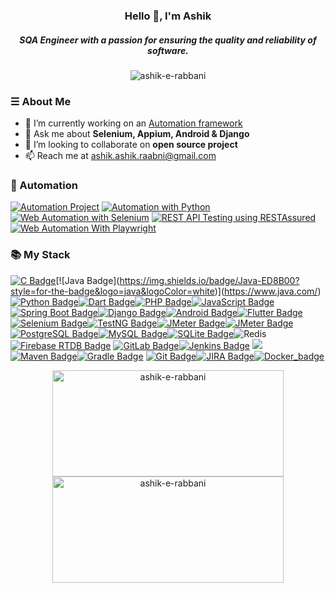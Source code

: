 <h3 align="center">Hello 👋, I'm Ashik</h3>
<h5 align="center">SQA Engineer with a passion for ensuring the quality and reliability of software.</h5>

<p align="center"> <img src="https://komarev.com/ghpvc/?username=ashik-e-rabbani&label=Profile%20views&color=0e75b6&style=flat" alt="ashik-e-rabbani" /> </p>


### ☰ About Me
- 🔭 I’m currently working on an [Automation framework](https://github.com/ashik-e-rabbani/Web-automation-with-selenium)
- 💬 Ask me about **Selenium, Appium, Android & Django**
- 👯 I’m looking to collaborate on **open source project**
- 📫 Reach me at [ashik.ashik.raabni@gmail.com](mailto:ashik.ashik.raabni@gmail.com)

### 👾 Automation
[![Automation Project](https://img.shields.io/badge/App_Automation_with_(POM)_|_Java-FF5733?style=for-the-badge&logo=android&logoColor=white)](https://github.com/ashik-e-rabbani/App-automation-POM-java)
[![Automation with Python](https://img.shields.io/badge/WEB_/_APP_/_API_Automation_|_Python-336791?style=for-the-badge&logo=python&logoColor=white)](https://github.com/ashik-e-rabbani/AutomationWithPython)
[![Web Automation with Selenium](https://img.shields.io/badge/Web_Automation_with_Selenium_|_Java-43B02A?style=for-the-badge&logo=selenium&logoColor=white)](https://github.com/ashik-e-rabbani/Web-automation-with-selenium)
[![REST API Testing using RESTAssured](https://img.shields.io/badge/API_Automation_using_RESTAssured_|_java-3498DB?style=for-the-badge&logo=java&logoColor=white)](https://github.com/ashik-e-rabbani/REST-API-testing-using-RESTAssured)
[![Web Automation With Playwright](https://img.shields.io/badge/Web_Automation_With_Playwright_|_JavaScript-2D2D2D?style=for-the-badge&logo=playwright&logoColor=white)](https://github.com/ashik-e-rabbani/WebAutomationWithPlaywright)


### 📚 My Stack

[![C Badge](https://img.shields.io/badge/-00599C?style=for-the-badge&logo=c&logoColor=white)](https://en.wikipedia.org/wiki/C_(programming_language))[![Java Badge](https://img.shields.io/badge/Java-ED8B00?style=for-the-badge&logo=java&logoColor=white)](https://www.java.com/)[![Python Badge](https://img.shields.io/badge/Python-3776AB?style=for-the-badge&logo=python&logoColor=white)](https://www.python.org/)[![Dart Badge](https://img.shields.io/badge/Dart-0175C2?style=for-the-badge&logo=dart&logoColor=white)](https://dart.dev/)[![PHP Badge](https://img.shields.io/badge/PHP-777BB4?style=for-the-badge&logo=php&logoColor=white)](https://www.php.net/)[![JavaScript Badge](https://img.shields.io/badge/JavaScript-F7DF1E?style=for-the-badge&logo=javascript&logoColor=black)](https://developer.mozilla.org/en-US/docs/Web/JavaScript)
[![Spring Boot Badge](https://img.shields.io/badge/Spring_Boot-6DB33F?style=for-the-badge&logo=spring&logoColor=white)](https://spring.io/projects/spring-boot)[![Django Badge](https://img.shields.io/badge/Django-092E20?style=for-the-badge&logo=django&logoColor=white)](https://www.djangoproject.com/)[![Android Badge](https://img.shields.io/badge/Android-3DDC84?style=for-the-badge&logo=android&logoColor=white)](https://developer.android.com/)[![Flutter Badge](https://img.shields.io/badge/Flutter-02569B?style=for-the-badge&logo=flutter&logoColor=white)](https://flutter.dev/)
[![Selenium Badge](https://img.shields.io/badge/Selenium-43B02A?style=for-the-badge&logo=selenium&logoColor=white)](https://www.selenium.dev/)[![TestNG Badge](https://img.shields.io/badge/TestNG-007ACC?style=for-the-badge&logo=testng&logoColor=white)](https://testng.org/)[![JMeter Badge](https://img.shields.io/badge/JMeter-D22128?style=for-the-badge&logo=apache-jmeter&logoColor=white)](https://jmeter.apache.org)[![JMeter Badge](https://img.shields.io/badge/Postman-FF6C37?style=for-the-badge&logo=Postman&logoColor=white)](https://jmeter.apache.org/)
[![PostgreSQL Badge](https://img.shields.io/badge/PostgreSQL-4169E1?style=for-the-badge&logo=postgresql&logoColor=white)](https://www.postgresql.org/)[![MySQL Badge](https://img.shields.io/badge/MySQL-4479A1?style=for-the-badge&logo=mysql&logoColor=white)](https://www.mysql.com/)[![SQLite Badge](https://img.shields.io/badge/SQLite-003B57?style=for-the-badge&logo=sqlite&logoColor=white)](https://www.sqlite.org/)![Redis](https://img.shields.io/badge/redis-CC0000.svg?&style=for-the-badge&logo=redis&logoColor=white)[![Firebase RTDB Badge](https://img.shields.io/badge/Firebase_RTD-FFCA28?style=for-the-badge&logo=firebase&logoColor=black)](https://firebase.google.com/docs/database)
[![GitLab Badge](https://img.shields.io/badge/GitLab-FCA121?style=for-the-badge&logo=gitlab&logoColor=black)](https://about.gitlab.com/)[![Jenkins Badge](https://img.shields.io/badge/Jenkins-D24939?style=for-the-badge&logo=jenkins&logoColor=white)](https://www.jenkins.io/) <img src="https://img.shields.io/badge/Build Tools-424242?style=for-the-badge&logoColor=FFFFFF">[![Maven Badge](https://img.shields.io/badge/Maven-C71A36?style=for-the-badge&logo=apache-maven&logoColor=white)](https://maven.apache.org/)[![Gradle Badge](https://img.shields.io/badge/Gradle-02303A?style=for-the-badge&logo=gradle&logoColor=white)](https://gradle.org/)
[![Git Badge](https://img.shields.io/badge/Git-F05032?style=for-the-badge&logo=git&logoColor=white)](https://git-scm.com/)[![JIRA Badge](https://img.shields.io/badge/JIRA-0052CC?style=for-the-badge&logo=jira&logoColor=white)](https://www.atlassian.com/software/jira)[![Docker_badge](https://img.shields.io/badge/Docker-2CA5E0?style=for-the-badge&logo=docker&logoColor=white)](https://www.atlassian.com/software/jira)

</p>

<p align="center">
  <img src="https://github-readme-stats.vercel.app/api?username=ashik-e-rabbani&show_icons=true&locale=en" alt="ashik-e-rabbani" width="370" height="170"/>
  <img src="https://github-readme-streak-stats.herokuapp.com/?user=ashik-e-rabbani" alt="ashik-e-rabbani" width="370" height="170"/>
</p>



